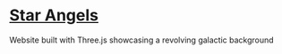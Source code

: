 # [Star Angels](https://nkarmac.github.io/StarAngels/)
Website built with Three.js showcasing a revolving galactic background
